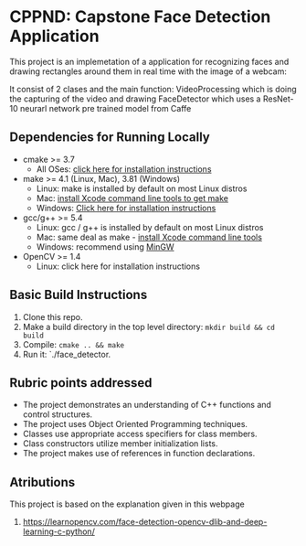 # CPPND: Capstone Face Detection Application

This project is an implemetation of a application for recognizing faces and drawing rectangles around them in real time with the image of a webcam:

It consist of 2 clases and the main function:
VideoProcessing which is doing the capturing of the video and drawing 
FaceDetector which uses a ResNet-10 neurarl network pre trained model from Caffe

## Dependencies for Running Locally
* cmake >= 3.7
  * All OSes: [click here for installation instructions](https://cmake.org/install/)
* make >= 4.1 (Linux, Mac), 3.81 (Windows)
  * Linux: make is installed by default on most Linux distros
  * Mac: [install Xcode command line tools to get make](https://developer.apple.com/xcode/features/)
  * Windows: [Click here for installation instructions](http://gnuwin32.sourceforge.net/packages/make.htm)
* gcc/g++ >= 5.4
  * Linux: gcc / g++ is installed by default on most Linux distros
  * Mac: same deal as make - [install Xcode command line tools](https://developer.apple.com/xcode/features/)
  * Windows: recommend using [MinGW](http://www.mingw.org/)
* OpenCV >= 1.4
  * Linux: click here for installation instructions


## Basic Build Instructions

1. Clone this repo.
2. Make a build directory in the top level directory: `mkdir build && cd build`
3. Compile: `cmake .. && make`
4. Run it: `./face_detector.

## Rubric points addressed
* The project demonstrates an understanding of C++ functions and control structures.
* The project uses Object Oriented Programming techniques.
* Classes use appropriate access specifiers for class members.
* Class constructors utilize member initialization lists.
* The project makes use of references in function declarations.


## Atributions
  This project is based on the explanation given in this webpage
1. https://learnopencv.com/face-detection-opencv-dlib-and-deep-learning-c-python/
